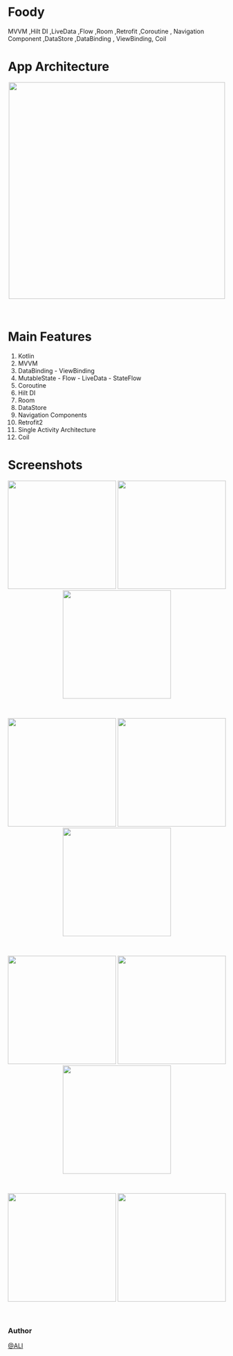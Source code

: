 # Foody
MVVM ,Hilt DI ,LiveData ,Flow ,Room ,Retrofit ,Coroutine , Navigation Component ,DataStore ,DataBinding , ViewBinding, Coil
<br>

# App Architecture 
<p align="center">
    <img  src="https://user-images.githubusercontent.com/76838562/173254331-aa79eb39-653b-4a1c-8c65-ad3b337ff368.jpg" width="500"/>
</p>
<br>


# Main Features
1. Kotlin
2. MVVM
3. DataBinding - ViewBinding
4. MutableState - Flow - LiveData - StateFlow
5. Coroutine
6. Hilt DI
7. Room
8. DataStore
9. Navigation Components
10. Retrofit2
11. Single Activity Architecture
12. Coil

# Screenshots 

<p align="center">
  <img src="https://user-images.githubusercontent.com/76838562/185790413-4a54991f-de8e-4869-a2db-a8f0aae50e86.png" width="250"/>
  <img src="https://user-images.githubusercontent.com/76838562/185790417-c1ddcb6a-791e-4f56-911c-2140cd759ccc.png" width="250"/>
  <img src="https://user-images.githubusercontent.com/76838562/185790446-30f03824-5673-4ee4-afd0-0586f7822509.png" width="250"/>
</p>
<br>
<p align="center">
  <img src="https://user-images.githubusercontent.com/76838562/185790452-6d1751a7-f04c-49dd-8081-66b54a4877ad.png" width="250"/>
  <img src="https://user-images.githubusercontent.com/76838562/185790491-f502e202-5f73-4e97-9ff0-42e0ca6e3a50.png" width="250"/>
  <img src="https://user-images.githubusercontent.com/76838562/185790504-bba450eb-75c8-4941-8fe3-b84b72faac43.png" width="250"/>
</p>
<br>
<p align="center">
  <img src="https://user-images.githubusercontent.com/76838562/185790494-19b4f379-32a5-4dcc-9eb2-0a7af218d7c0.png" width="250"/>
  <img src="https://user-images.githubusercontent.com/76838562/185790574-d9f83de7-6b2c-47dd-916e-be6b227145a1.png" width="250"/>
  <img src="https://user-images.githubusercontent.com/76838562/185790580-88592bbe-0567-4d73-b172-0961c39c6e6f.png" width="250"/>
</p>
<br>

<p align="center">
  <img src="https://user-images.githubusercontent.com/76838562/185790589-e12667d1-1511-4fa3-98ad-80751bccd2dc.png" width="250"/>
  <img src="https://user-images.githubusercontent.com/76838562/185790591-148bd80d-c96c-4e9e-997f-1b8e13488a33.png" width="250"/>
</p>

<br>

### Author

[@ALI](https://www.linkedin.com/in/ali-assalem-4769371a8/)

